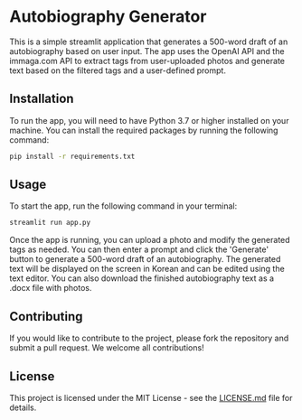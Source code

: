 # Autobiography Generator

This is a simple streamlit application that generates a 500-word draft of an autobiography based on user input. The app uses the OpenAI API and the immaga.com API to extract tags from user-uploaded photos and generate text based on the filtered tags and a user-defined prompt.

## Installation

To run the app, you will need to have Python 3.7 or higher installed on your machine. You can install the required packages by running the following command:

```bash
pip install -r requirements.txt
```

## Usage

To start the app, run the following command in your terminal:

```bash
streamlit run app.py
```

Once the app is running, you can upload a photo and modify the generated tags as needed. You can then enter a prompt and click the 'Generate' button to generate a 500-word draft of an autobiography. The generated text will be displayed on the screen in Korean and can be edited using the text editor. You can also download the finished autobiography text as a .docx file with photos.

## Contributing

If you would like to contribute to the project, please fork the repository and submit a pull request. We welcome all contributions!

## License

This project is licensed under the MIT License - see the [LICENSE.md](LICENSE.md) file for details.

